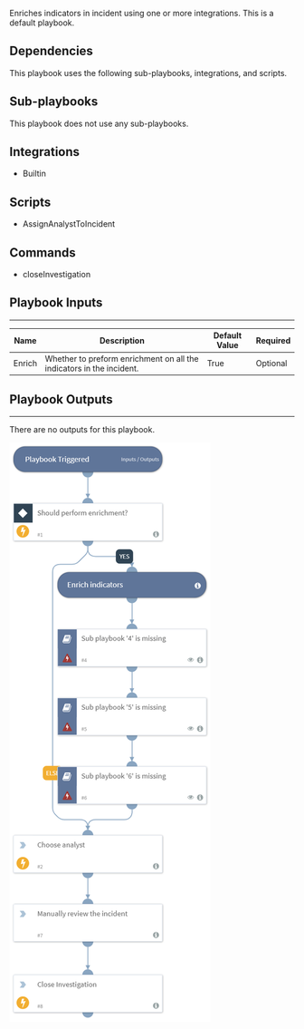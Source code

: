 Enriches indicators in incident using one or more integrations. This is a default playbook.

## Dependencies
This playbook uses the following sub-playbooks, integrations, and scripts.

## Sub-playbooks
This playbook does not use any sub-playbooks.

## Integrations
* Builtin

## Scripts
* AssignAnalystToIncident

## Commands
* closeInvestigation

## Playbook Inputs
---

| **Name** | **Description** | **Default Value** | **Required** |
| --- | --- | --- | --- | 
| Enrich | Whether to preform enrichment on all the indicators in the incident. | True | Optional |

## Playbook Outputs
---
There are no outputs for this playbook.

![default](https://raw.githubusercontent.com/demisto/content/1bdd5229392bd86f0cc58265a24df23ee3f7e662/docs/images/playbooks/Default.png)
